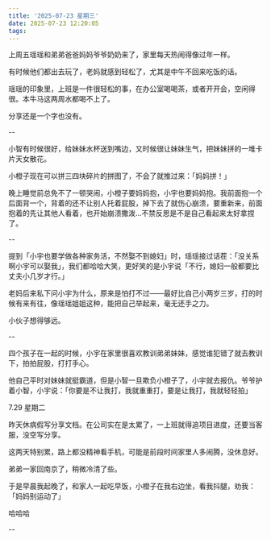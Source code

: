 ```yaml
---
title: '2025-07-23 星期三'
date: 2025-07-23 12:20:05
tags:
---
```


上周五瑶瑶和弟弟爸爸妈妈爷爷奶奶来了，家里每天热闹得像过年一样。

有时候他们都出去玩了，老妈就感到轻松了，尤其是中午不回来吃饭的话。

瑶瑶的印象里，上班是一件很轻松的事，在办公室喝喝茶，或者开开会，空闲得很。本牛马这两周水都喝不上了。

分享还是一个字也没有。

--

小智有时候很好，给妹妹水杯送到嘴边，又时候很让妹妹生气，把妹妹拼的一堆卡片天女散花。

小橙子现在可以拼三四块碎片的拼图了，不会了就推过来：「妈妈拼！」

晚上睡觉前总免不了一顿哭闹，小橙子要妈妈抱，小宇也要妈妈抱。我前面抱一个后面背一个，背着的还不让别人托着屁股，掉下去了就伤心崩溃，要重新来，前面抱着的先让其他人看着，也开始崩溃撒泼...不禁反思是不是自己看起来太好拿捏了。

--

提到「小宇也要学做各种家务活，不然娶不到媳妇」时，瑶瑶接过话茬：「没关系啊小宇可以娶我」，我们都哈哈大笑，更好笑的是小宇说「不行，媳妇一般都要比丈夫小几岁才行。」

老妈后来私下问小宇为什么，原来是怕打不过——最好比自己小两岁三岁，打的时候有来有往，像瑶瑶姐姐这种，能把自己举起来，毫无还手之力。

小伙子想得够远。

--

四个孩子在一起的时候，小宇在家里很喜欢教训弟弟妹妹，感觉谁犯错了就去教训下，拍拍屁股，打打手心。

他自己平时对妹妹就挺霸道，但是小智一旦欺负小橙子了，小宇就去报仇。爷爷护着小智，小宇说：「你要是不让我打，我就重重打，要是让我打，我就轻轻拍」



7.29 星期二

昨天休病假写分享文档。在公司实在是太累了，一上班就得追项目进度，还要当客服，没空写分享。

这两天特别累，路上都没精神看手机，可能是前段时间家里人多闹腾，没休息好。

弟弟一家回南京了，稍微冷清了些。

于是早晨我起晚了，和家人一起吃早饭，小橙子在我右边坐，看我抖腿，劝我：「妈妈别运动了」

哈哈哈

--





